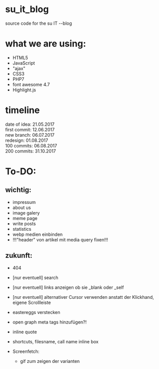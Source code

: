 # su_it_blog
source code for the su IT --blog

# what we are using:
- HTML5
- JavaScript
- "ajax"
- CSS3
- PHP7
- font awesome 4.7
- Highlight.js

# timeline

date of idea: 21.05.2017
<br>
first commit: 12.06.2017
<br>
new branch: 06.07.2017
<br>
redesign: 01.08.2017
<br>
100 commits: 06.08.2017
<br>
200 commits: 31.10.2017

# To-DO:
## wichtig:

- impressum
- about us
- image galery
- meme page
- write posts
- statistics
- webp medien einbinden
- !!!"header" von artikel mit media query fixen!!!

## zukunft:

- 404
- [nur eventuell] search
- [nur eventuell] links anzeigen ob sie _blank oder _self
- [nur eventuell] alternativer Cursor verwenden anstatt der Klickhand, eigene Scrollleiste
- eastereggs verstecken
- open graph meta tags hinzufügen?!
- inline quote
- shortcuts, filesname, call name inline box

- Screenfetch:
	- gif zum zeigen der varianten
